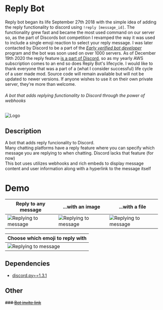 
# Reply Bot

Reply bot began its life September 27th 2018 with the simple idea of adding the reply functionality to discord using `!reply [message_id]`. The functionality grew fast and became the most used command on our server so, as the part of Discords bot competition I revamped the way it was used to include a single emoji reaction to select your reply message.
I was later contacted by Discord to be a part of the [_Early verified bot developer_](https://blog.discord.com/the-future-of-bots-on-discord-4e6e050ab52e) program and the bot was soon used on over 1000 servers.
As of December 19th 2020 the reply feature [is a part of Discord](https://www.businessinsider.com/how-to-reply-on-discord), so as my yearly AWS subscription comes to an end so does Reply Bot's lifecycle.
I would like to thank everyone that was a part of a (what I consider successful) life cycle of a user made mod.
Source code will remain available but will not be updated to newer versions. If anyone wishes to use it on their own private server, they're more than welcome.

###### A bot that adds replying functionality to Discord through the power of webhooks

![Logo](https://i.imgur.com/CuZKP68.png)

## Description

A bot that adds reply funcionality to Discord.  
Many chatting platforms have a reply feature where you can specify which message you are replying to when chatting.
Discord lacks that feature (for now)  
This bot uses utilizes webhooks and rich embeds to display message content and user information along with a hyperlink to the message itself

# Demo

| Reply to any message|...with an image|...with a file|
|-------------|------------|-------------|
|![Replying to message](https://i.imgur.com/WLnGMF4.gif)| ![Replying to message](https://i.imgur.com/7a4aT08.gif) |![Replying to message](https://i.imgur.com/KSdAWf2.gif)|

|Choose which emoji to reply with|
|-------------------------------|
|![Replying to message](https://i.imgur.com/iouSZiL.gif)|


## Dependencies

- [discord.py==1.3.1](https://pypi.org/project/discord.py/)


## Other
<s>### [Bot invite link](https://discordapp.com/oauth2/authorize?client_id=497788291236495361&scope=bot&permissions=537128000)</s>

